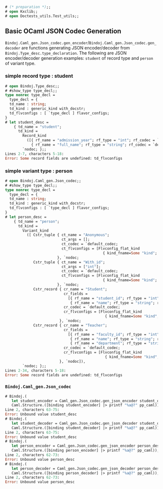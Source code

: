 <!-- Copyright 2022 Kotoi-Xie Consultancy

Licensed under the Apache License, Version 2.0 (the "License");
you may not use this file except in compliance with the License.
You may obtain a copy of the License at

    http://www.apache.org/licenses/LICENSE-2.0

Unless required by applicable law or agreed to in writing, software
distributed under the License is distributed on an "AS IS" BASIS,
WITHOUT WARRANTIES OR CONDITIONS OF ANY KIND, either express or implied.
See the License for the specific language governing permissions and
limitations under the License. -->

```ocaml
# (* preparation *);;
# open Kxclib;;
# open Doctests_utils.Test_utils;;
```

## Basic OCaml JSON Codec Generation

`Bindoj.Caml_gen.Json_codec.gen_encoder`/`Bindoj.Caml_gen.Json_codec.gen_decoder`
are functions generating JSON encoder/decoder from
`Bindoj.Type_desc.type_declaration`. The following are JSON encoder/decoder
generation examples: `student` of record type and `person` of variant type.

### simple record type : student
```ocaml
# open Bindoj.Type_desc;;
# #show_type type_decl;;
type nonrec type_decl =
  type_decl = {
  td_name : string;
  td_kind : generic_kind with_docstr;
  td_flvconfigs : [ `type_decl ] flavor_configs;
}
# let student_desc =
    { td_name = "student";
      td_kind =
        Record_kind
          ([{ rf_name = "admission_year"; rf_type = "int"; rf_codec = `default_codec }, `nodoc;
            { rf_name = "full_name"; rf_type = "string"; rf_codec = `default_codec }, `nodoc;]),
        `nodoc; };;
Lines 2-7, characters 5-18:
Error: Some record fields are undefined: td_flvconfigs
```

### simple variant type : person
```ocaml
# open Bindoj.Caml_gen.Json_codec;;
# #show_type type_decl;;
type nonrec type_decl =
  type_decl = {
  td_name : string;
  td_kind : generic_kind with_docstr;
  td_flvconfigs : [ `type_decl ] flavor_configs;
}
# let person_desc =
    { td_name = "person";
      td_kind =
        Variant_kind
          ([ Cstr_tuple { ct_name = "Anonymous";
                          ct_args = [];
                          ct_codec = `default_codec;
                          ct_flvconfigs = [Flvconfig_flat_kind
                                             { kind_fname=Some "kind"; arg_fname=None; }]
                        }, `nodoc;
             Cstr_tuple { ct_name = "With_id";
                          ct_args = ["int"];
                          ct_codec = `default_codec;
                          ct_flvconfigs = [Flvconfig_flat_kind
                                             { kind_fname=Some "kind"; arg_fname=Some "arg"; }]
                        }, `nodoc;
             Cstr_record { cr_name = "Student";
                           cr_fields =
                             [{ rf_name = "student_id"; rf_type = "int"; rf_codec = `default_codec; }, `nodoc;
                              { rf_name = "name"; rf_type = "string"; rf_codec = `default_codec; }, `nodoc];
                           cr_codec = `default_codec;
                           cr_flvconfigs = [Flvconfig_flat_kind
                                              { kind_fname=Some "kind"; arg_fname=None; }]
                         }, `nodoc;
             Cstr_record { cr_name = "Teacher";
                           cr_fields =
                             [{ rf_name = "faculty_id"; rf_type = "int"; rf_codec = `default_codec; }, `nodoc;
                              { rf_name = "name"; rf_type = "string"; rf_codec = `default_codec; }, `nodoc;
                              { rf_name = "department"; rf_type = "string"; rf_codec = `default_codec; }, `nodoc ];
                           cr_codec = `default_codec;
                           cr_flvconfigs = [Flvconfig_flat_kind
                                              { kind_fname=Some "kind"; arg_fname=None; }]
                         }, `nodoc]),
        `nodoc; };;
Lines 2-34, characters 5-18:
Error: Some record fields are undefined: td_flvconfigs
```

### `Bindoj.Caml_gen.Json_codec`
```ocaml
# Bindoj.(
   let student_encoder = Caml_gen.Json_codec.gen_json_encoder student_desc in
   Caml.Structure.([binding student_encoder] |> printf "%a@?" pp_caml));;
Line 2, characters 63-75:
Error: Unbound value student_desc
# Bindoj.(
   let student_decoder = Caml_gen.Json_codec.gen_json_decoder student_desc in
   Caml.Structure.([binding student_decoder] |> printf "%a@?" pp_caml));;
Line 2, characters 63-75:
Error: Unbound value student_desc
# Bindoj.(
   let person_encoder = Caml_gen.Json_codec.gen_json_encoder person_desc in
   Caml.Structure.([binding person_encoder] |> printf "%a@?" pp_caml));;
Line 2, characters 62-73:
Error: Unbound value person_desc
# Bindoj.(
   let person_decoder = Caml_gen.Json_codec.gen_json_decoder person_desc in
   Caml.Structure.([binding person_decoder] |> printf "%a@?" pp_caml));;
Line 2, characters 62-73:
Error: Unbound value person_desc
```
